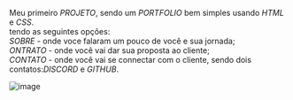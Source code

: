 Meu primeiro *PROJETO*, sendo um *PORTFOLIO* bem simples usando *HTML* e *CSS*.                                                                                          
tendo as seguintes opções:                                                                                              
*SOBRE* - onde voce falaram um pouco de você e sua jornada;                                                                                        
*ONTRATO* - onde você vai dar sua proposta ao cliente;                                                                                              
*CONTATO* - onde você vai se connectar com o cliente, sendo dois contatos:*DISCORD* e *GITHUB*.                                                                                                                                  

![image](https://github.com/user-attachments/assets/9068d6e0-db0a-45fc-91c1-46aa7c0c8c0f)
